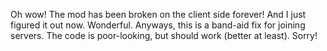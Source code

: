 Oh wow! The mod has been broken on the client side forever! And I just figured it out now. Wonderful.
Anyways, this is a band-aid fix for joining servers.
The code is poor-looking, but should work (better at least). Sorry!